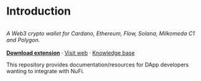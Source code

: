 # Introduction

<div align="center">

<img src="https://user-images.githubusercontent.com/4980147/196724563-43b703ed-461e-4759-9e09-12f023debfa3.png" alt="">

</div>

_A Web3 crypto wallet for Cardano, Ethereum, Flow, Solana, Milkomeda C1 and Polygon._\
\
[**Download extension**](https://chrome.google.com/webstore/detail/nufi/gpnihlnnodeiiaakbikldcihojploeca) · [Visit web](https://nu.fi) · [Knowledge base](https://support.nu.fi/support/home)

This repository provides documentation/resources for DApp developers wanting to integrate with NuFi.
